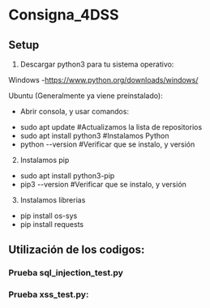 # Consigna_4DSS
## Setup
1) Descargar python3 para tu sistema operativo:

Windows -https://www.python.org/downloads/windows/

Ubuntu (Generalmente ya viene preinstalado):
- Abrir consola, y usar comandos: 
* sudo apt update #Actualizamos la lista de repositorios
* sudo apt install python3 #Instalamos Python
* python --version #Verificar que se instalo, y versión

2) Instalamos pip
* sudo apt install python3-pip
* pip3 --version #Verificar que se instalo, y versión

3) Instalamos librerias
* pip install os-sys
* pip install requests

## Utilización de los codigos:
### Prueba sql_injection_test.py

### Prueba xss_test.py:
